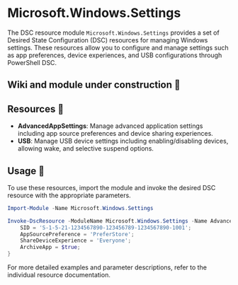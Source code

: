 # Microsoft.Windows.Settings

The DSC resource module `Microsoft.Windows.Settings` provides a set of Desired State Configuration (DSC) resources for managing Windows settings. These resources allow you to configure and manage settings such as app preferences, device experiences, and USB configurations through PowerShell DSC.

## Wiki and module under construction :construction:

## Resources :construction:

- **AdvancedAppSettings**: Manage advanced application settings including app source preferences and device sharing experiences.
- **USB**: Manage USB device settings including enabling/disabling devices, allowing wake, and selective suspend options.

## Usage :construction:

To use these resources, import the module and invoke the desired DSC resource with the appropriate parameters.

```powershell
Import-Module -Name Microsoft.Windows.Settings

Invoke-DscResource -ModuleName Microsoft.Windows.Settings -Name AdvancedAppSettings -Method Set -Property @{
    SID = 'S-1-5-21-1234567890-123456789-1234567890-1001';
    AppSourcePreference = 'PreferStore';
    ShareDeviceExperience = 'Everyone';
    ArchiveApp = $true;
}
```

For more detailed examples and parameter descriptions, refer to the individual resource documentation.

